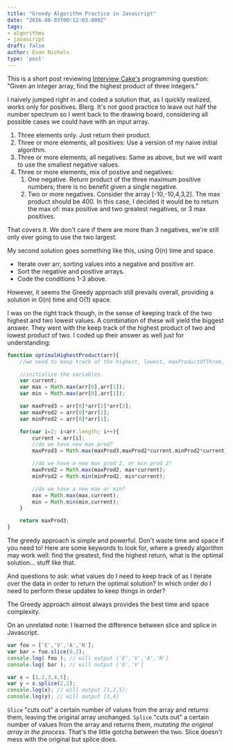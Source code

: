 ```yaml
---
title: "Greedy Algorithm Practice in Javascript"
date: "2016-08-03T00:12:03.000Z"
tags:
- algorithms
- javascript
draft: false
author: Evan Nichols
type: 'post'
---
```


This is a short post reviewing [Interview Cake's](https://www.interviewcake.com) programming question: "Given an integer array, find the highest product of three integers."

I naively jumped right in and coded a solution that, as I quickly realized, works only for positives. Blerg. It's not good practice to leave out half the number spectrum so I went back to the drawing board, considering all possible cases we could have with an input array.

1. Three elements only. Just return their product.
2. Three or more elements, all positives: Use a version of my naive initial algorithm.
3. Three or more elements, all negatives: Same as above, but we will want to use the smallest negative values.
4. Three or more elements, mix of postive and negatives:
    1. One negative. Return product of the three maximum positive numbers; there is no benefit given a single negative.
    2. Two or more negatives. Consider the array [-10,-10,4,3,2]. The max product should be 400. In this case, I decided it would be to return the max of: max positive and two greatest negatives, or 3 max positives.

That covers it. We don't care if there are more than 3 negatives, we're still only ever going to use the two largest.

My second solution goes something like this, using O(n) time and space.

- Iterate over arr, sorting values into a negative and positive arr.
- Sort the negative and positive arrays.
- Code the conditions 1-3 above.

However, it seems the Greedy approach still prevails overall, providing a solution in O(n) time and O(1) space.

I was on the right track though, in the sense of keeping track of the two highest and two lowest values. A combination of these will yield the biggest answer. They went with the keep track of the highest product of two and lowest product of two. I coded up their answer as well just for understanding:

```javascript
function optimalHighestProduct(arr){
    //we need to keep track of the highest, lowest, maxProductOfThree, maxProd2, minProd2.

    //initialize the variables.
    var current;
    var max = Math.max(arr[0],arr[1]);
    var min = Math.max(arr[0],arr[1]);

    var maxProd3 = arr[0]*arr[1]*arr[2];
    var maxProd2 = arr[0]*arr[1];
    var minProd2 = arr[0]*arr[1];

    for(var i=2; i<arr.length; i++){
        current = arr[i];
        //do we have new max prod?
        maxProd3 = Math.max(maxProd3,maxProd2*current,minProd2*current);

        //do we have a new max prod 2, or min prod 2?
        maxProd2 = Math.max(maxProd2, max*current);
        minProd2 = Math.min(minProd2, min*current);

        //do we have a new max or min?
        max = Math.max(max,current);
        min = Math.min(min,current);
    }

    return maxProd3;
}
```

The greedy approach is simple and powerful. Don't waste time and space if you need to! Here are some keywords to look for, where a greedy algorithm may work well: find the greatest, find the highest return, what is the optimal solution... stuff like that.

And questions to ask: what values do I need to keep track of as I iterate over the data in order to return the optimal solution? In which order do I need to perform these updates to keep things in order?

The Greedy approach almost always provides the best time and space complexity.

On an unrelated note: I learned the difference between slice and splice in Javascript.

```javascript
var foo = ['E','V','A','N'];
var bar = foo.slice(0,2);
console.log( foo ); // will output ['E','V','A','N']
console.log( bar ); // will output ['E','V']

var x = [1,2,3,4,5];
var y = x.splice(2,2);
console.log(x); // will output [1,2,5];
console.log(y); // will output [3,4]
```

```Slice``` "cuts out" a certain number of values from the array and returns them, leaving the original array unchanged. ```Splice``` "cuts out" a certain number of values from the array and returns them, *mutating the original array in the process*. That's the little gotcha between the two. Slice doesn't mess with the original but splice does.
